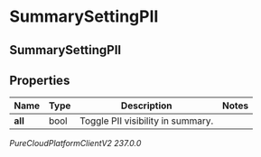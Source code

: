 # SummarySettingPII

## SummarySettingPII

## Properties

|Name | Type | Description | Notes|
|------------ | ------------- | ------------- | -------------|
| **all** | bool | Toggle PII visibility in summary. | |



_PureCloudPlatformClientV2 237.0.0_
